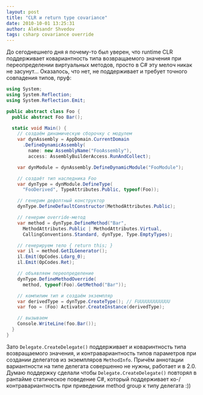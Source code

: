 ```yaml
---
layout: post
title: "CLR и return type covariance"
date: 2010-10-01 13:25:31
author: Aleksandr Shvedov
tags: csharp covariance override
---
```

До сегоднешнего дня я почему-то был уверен, что runtime CLR поддерживает ковариантность типа возвращаемого значения при переопределении виртуальных методов, просто в C# эту мелоч никак не засунут… Оказалось, что нет, не поддерживает и требует точного совпадения типов, пруф:

```c#
using System;
using System.Reflection;
using System.Reflection.Emit;

public abstract class Foo {
  public abstract Foo Bar();

  static void Main() {
    // создаём динамическую сборочку с модулем
    var dynAssembly = AppDomain.CurrentDomain
      .DefineDynamicAssembly(
        name: new AssemblyName("FooAssembly"),
        access: AssemblyBuilderAccess.RunAndCollect);

    var dynModule = dynAssembly.DefineDynamicModule("FooModule");

    // создаёт тип наследника Foo
    var dynType = dynModule.DefineType(
      "FooDerived", TypeAttributes.Public, typeof(Foo));

    // генерим дефолтный конструктор
    dynType.DefineDefaultConstructor(MethodAttributes.Public);

    // генерим override-метод
    var method = dynType.DefineMethod("Bar",
      MethodAttributes.Public | MethodAttributes.Virtual,
      CallingConventions.Standard, dynType, Type.EmptyTypes);

    // генерируем тело { return this; }
    var il = method.GetILGenerator();
    il.Emit(OpCodes.Ldarg_0);
    il.Emit(OpCodes.Ret);

    // объявляем переопределение
    dynType.DefineMethodOverride(
      method, typeof(Foo).GetMethod("Bar"));

    // компилим тип и создаём экземпляр
    var derivedType = dynType.CreateType(); // FUUUUUUUUUUUU
    var foo = (Foo) Activator.CreateInstance(derivedType);

    // вызываем
    Console.WriteLine(foo.Bar());
  }
}
```

Зато `Delegate.CreateDelegate()` поддерживает и коваринтность типа возвращаемого значения, и контравариантность типов параметров при создании делегатов из экземпляров `MethodInfo`. Причём аннотации вариантности на типе делегата совершенно не нужны, работает и в 2.0. Думаю поддержку сделали чтобы `Delegate.CreateDelegate()` повторял в рантайме статическое поведение C#, который поддерживает ко-/контравариантность при приведении method group к типу делегата :))